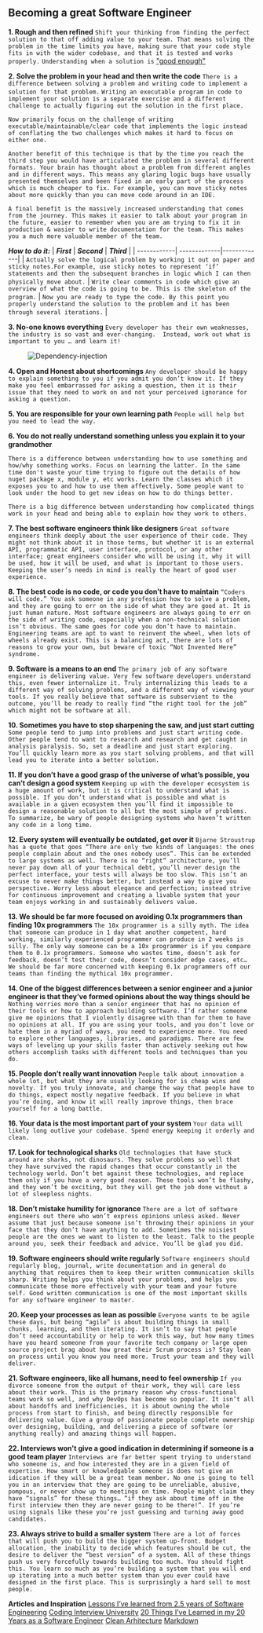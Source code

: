 ## Becoming a great Software Engineer 

**1. Rough and then refined** 
`Shift your thinking from finding the perfect solution to that off adding value to your team. That means solving the problem in the time limits you have, making sure that your code style fits in with the wider codebase, and that it is tested and works properly.`
`Understanding when a solution is` ["good enough"](https://en.wikipedia.org/wiki/MoSCoW_method)

**2. Solve the problem in your head and then write the code**
`There is a difference between solving a problem and writing code to implement a solution for that problem.`
`Writing an executable program in code to implement your solution is a separate exercise and a different challenge to actually figuring out the solution in the first place.`

`Now primarily focus on the challenge of writing executable/maintainable/clear code that implements the logic instead of conflating the two challenges which makes it hard to focus on either one.`

`Another benefit of this technique is that by the time you reach the third step you would have articulated the problem in several different formats. Your brain has thought about a problem from different angles and in different ways. This means any glaring logic bugs have usually presented themselves and been fixed in an early part of the process which is much cheaper to fix. For example, you can move sticky notes about more quickly than you can move code around in an IDE.`

`A final benefit is the massively increased understanding that comes from the journey. This makes it easier to talk about your program in the future, easier to remember when you are am trying to fix it in production & wasier to write documentation for the team. This makes you a much more valuable member of the team.`
   
  ***How to do it:***
| ***First*** | ***Second*** | ***Third*** |
| ------------| -------------|-------------|
| `Actually solve the logical problem by working it out on paper and sticky notes.For example, use sticky notes to represent ‘if’ statements and then the subsequent branches in logic which I can then physically move about.`  | `Write clear comments in code which give an overview of what the code is going to be. This is the skeleton of the program.` | `Now you are ready to type the code. By this point you properly understand the solution to the problem and it has been through several iterations.` |

**3. No-one knows everything**
`Every developer has their own weaknesses, the industry is so vast and ever-changing.  Instead, work out what is important to you … and learn it!`
<figure>
    <img src="/Dependency-injection.PNG"
         alt="Dependency-injection">
    <figcaption></figcaption>
</figure>

**4. Open and Honest about shortcomings** 
`Any developer should be happy to explain something to you if you admit you don’t know it. If they make you feel embarrassed for asking a question, then it is their issue that they need to work on and not your perceived ignorance for asking a question.`
    
**5. You are responsible for your own learning path**
`People will help but you need to lead the way.`

**6. You do not really understand something unless you explain it to your grandmother**

`There is a difference between understanding how to use something and how/why something works. Focus on learning the latter. In the same time don't waste your time trying to figure out the details of how nuget package x, module y, etc works. Learn the classes which it exposes you to and how to use them affectively. Some people want to look under the hood to get new ideas on how to do things better.`

`There is a big difference between understanding how complicated things work in your head and being able to explain how they work to others.`

**7. The best software engineers think like designers**
`Great software engineers think deeply about the user experience of their code. They might not think about it in those terms, but whether it is an external API, programmatic API, user interface, protocol, or any other interface; great engineers consider who will be using it, why it will be used, how it will be used, and what is important to those users. Keeping the user’s needs in mind is really the heart of good user experience.`

**8. The best code is no code, or code you don’t have to maintain**
`“Coders will code.” You ask someone in any profession how to solve a problem, and they are going to err on the side of what they are good at. It is just human nature. Most software engineers are always going to err on the side of writing code, especially when a non-technical solution isn’t obvious. The same goes for code you don’t have to maintain. Engineering teams are apt to want to reinvent the wheel, when lots of wheels already exist. This is a balancing act, there are lots of reasons to grow your own, but beware of toxic “Not Invented Here” syndrome.`

**9. Software is a means to an end**
`The primary job of any software engineer is delivering value. Very few software developers understand this, even fewer internalize it. Truly internalizing this leads to a different way of solving problems, and a different way of viewing your tools. If you really believe that software is subservient to the outcome, you’ll be ready to really find “the right tool for the job” which might not be software at all.`

**10. Sometimes you have to stop sharpening the saw, and just start cutting**
`Some people tend to jump into problems and just start writing code. Other people tend to want to research and research and get caught in analysis paralysis. So, set a deadline and just start exploring. You’ll quickly learn more as you start solving problems, and that will lead you to iterate into a better solution.`

**11. If you don’t have a good grasp of the universe of what’s possible, you can’t design a good system**
`Keeping up with the developer ecosystem is a huge amount of work, but it is critical to understand what is possible. If you don’t understand what is possible and what is available in a given ecosystem then you’ll find it impossible to design a reasonable solution to all but the most simple of problems. To summarize, be wary of people designing systems who haven’t written any code in a long time.`

**12. Every system will eventually be outdated, get over it**
`Bjarne Stroustrup has a quote that goes “There are only two kinds of languages: the ones people complain about and the ones nobody uses”. This can be extended to large systems as well. There is no “right” architecture, you’ll never pay down all of your technical debt, you’ll never design the perfect interface, your tests will always be too slow. This isn’t an excuse to never make things better, but instead a way to give you perspective. Worry less about elegance and perfection; instead strive for continuous improvement and creating a livable system that your team enjoys working in and sustainably delivers value.`

**13. We should be far more focused on avoiding 0.1x programmers than finding 10x programmers**
`The 10x programmer is a silly myth. The idea that someone can produce in 1 day what another competent, hard working, similarly experienced programmer can produce in 2 weeks is silly. The only way someone can be a 10x programmer is if you compare them to 0.1x programmers. Someone who wastes time, doesn’t ask for feedback, doesn’t test their code, doesn’t consider edge cases, etc… We should be far more concerned with keeping 0.1x programmers off our teams than finding the mythical 10x programmer.`

**14. One of the biggest differences between a senior engineer and a junior engineer is that they’ve formed opinions about the way things should be**
`Nothing worries more than a senior engineer that has no opinion of their tools or how to approach building software. I’d rather someone give me opinions that I violently disagree with than for them to have no opinions at all. If you are using your tools, and you don’t love or hate them in a myriad of ways, you need to experience more. You need to explore other languages, libraries, and paradigms. There are few ways of leveling up your skills faster than actively seeking out how others accomplish tasks with different tools and techniques than you do.`

**15.  People don’t really want innovation**
`People talk about innovation a whole lot, but what they are usually looking for is cheap wins and novelty. If you truly innovate, and change the way that people have to do things, expect mostly negative feedback. If you believe in what you’re doing, and know it will really improve things, then brace yourself for a long battle.`

**16. Your data is the most important part of your system**
`Your data will likely long outlive your codebase. Spend energy keeping it orderly and clean.`

**17.  Look for technological sharks**
`Old technologies that have stuck around are sharks, not dinosaurs. They solve problems so well that they have survived the rapid changes that occur constantly in the technology world. Don’t bet against these technologies, and replace them only if you have a very good reason. These tools won’t be flashy, and they won’t be exciting, but they will get the job done without a lot of sleepless nights.`

**18. Don’t mistake humility for ignorance**
`There are a lot of software engineers out there who won’t express opinions unless asked. Never assume that just because someone isn’t throwing their opinions in your face that they don’t have anything to add. Sometimes the noisiest people are the ones we want to listen to the least. Talk to the people around you, seek their feedback and advice. You’ll be glad you did.`

**19. Software engineers should write regularly** 
`Software engineers should regularly blog, journal, write documentation and in general do anything that requires them to keep their written communication skills sharp. Writing helps you think about your problems, and helps you communicate those more effectively with your team and your future self. Good written communication is one of the most important skills for any software engineer to master.`

**20. Keep your processes as lean as possible**
`Everyone wants to be agile these days, but being “agile” is about building things in small chunks, learning, and then iterating. It isn’t to say that people don’t need accountability or help to work this way, but how many times have you heard someone from your favorite tech company or large open source project brag about how great their Scrum process is? Stay lean on process until you know you need more. Trust your team and they will deliver.`

**21. Software engineers, like all humans, need to feel ownership**
`If you divorce someone from the output of their work, they will care less about their work. This is the primary reason why cross-functional teams work so well, and why DevOps has become so popular. It isn’t all about handoffs and inefficiencies, it is about owning the whole process from start to finish, and being directly responsible for delivering value. Give a group of passionate people complete ownership over designing, building, and delivering a piece of software (or anything really) and amazing things will happen.`

**22.  Interviews won't give a good indication in determining if someone is a good team player**
`Interviews are far better spent trying to understand who someone is, and how interested they are in a given field of expertise. How smart or knowledgable someone is does not give an idication if they will be a great team member. No one is going to tell you in an interview that they are going to be unreliable, abusive, pompous, or never show up to meetings on time. People might claim they have “signals” for these things… “if they ask about time off in the first interview then they are never going to be there!”. If you’re using signals like these you’re just guessing and turning away good candidates.`

**23.  Always strive to build a smaller system**
`There are a lot of forces that will push you to build the bigger system up-front. Budget allocation, the inability to decide which features should be cut, the desire to deliver the “best version” of a system. All of these things push us very forcefully towards building too much. You should fight this. You learn so much as you’re building a system that you will end up iterating into a much better system than you ever could have designed in the first place. This is surprisingly a hard sell to most people.`

**Articles and Inspiration**
[Lessons I’ve learned from 2.5 years of Software Engineering](https://www.freecodecamp.org/news/lessons-from-2-5-years-of-software-engineering-da66891f1b09/)
[Coding Interview University](https://github.com/jwasham/coding-interview-university)
[20 Things I’ve Learned in my 20 Years as a Software Engineer](https://www.simplethread.com/20-things-ive-learned-in-my-20-years-as-a-software-engineer/)
[Clean Arhitecture](https://github.com/jasontaylordev/CleanArchitecture)
[Markdown](https://www.markdownguide.org/basic-syntax/)